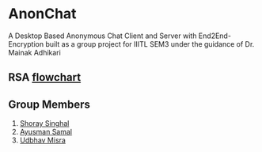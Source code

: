 # AnonChat
A Desktop Based Anonymous Chat Client and Server with End2End-Encryption built as a group project for IIITL SEM3 under the guidance of Dr. Mainak Adhikari


## RSA [flowchart](https://github.com/Shoray2002/AnonChat/blob/master/Flowcharts1-converted.pdf)

## Group Members
1. [Shoray Singhal](https://github.com/Shoray2002)
2. [Ayusman Samal](https://github.com/p1xxxel)
3. [Udbhav Misra](https://github.com/Ultimatesicko)

